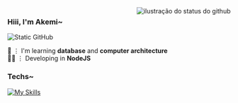 <img align='right' src="https://github-readme-stats.vercel.app/api?username=tifakemi&show_icons=true&title_color=F5B8CB&text_color=F5B8CB&icon_color=F5B8CB&bg_color=FFFF&cache_seconds=2300" alt="ilustração do status do github">

### Hiii, I'm Akemi~ 

<img src="https://img.shields.io/static/v1?label=Overview&message=Akemi&color=F5B8CB&style=for-the-badge&logo=GitHub" alt="Static GitHub">

🌸 ⋮ I'm learning **database** and **computer architecture** <br/> 👩‍💻 ⋮ Developing in **NodeJS** 

### Techs~
[![My Skills](https://skillicons.dev/icons?i=js,nodejs,ts,react,express,vite,postgres,mysql,html,css,tailwind,git,vscode)](https://skillicons.dev)

